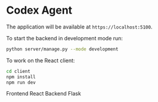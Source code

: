 # Codex Agent

The application will be available at `https://localhost:5100`.

To start the backend in development mode run:

```bash
python server/manage.py --mode development
```

To work on the React client:

```bash
cd client
npm install
npm run dev
```

Frontend React
Backend Flask
